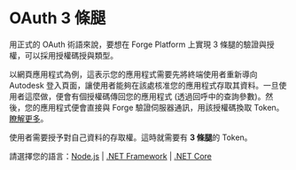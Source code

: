 # OAuth 3 條腿

用正式的 OAuth 術語來說，要想在 Forge Platform 上實現 3 條腿的驗證與授權，可以採用授權碼授與類型。

以網頁應用程式為例，這表示您的應用程式需要先將終端使用者重新導向 Autodesk 登入頁面，讓使用者能夠在該處核准您的應用程式存取其資料。一旦使用者這麼做，便會有個授權碼傳回您的應用程式 (透過回呼中的查詢參數)。然後，您的應用程式便會直接與 Forge 驗證伺服器通訊，用該授權碼換取 Token。[瞭解更多](https://forge.autodesk.com/en/docs/oauth/v2/overview/basics/)。

使用者需要授予對自己資料的存取權。這時就需要有 **3 條腿**的 Token。

請選擇您的語言：[Node.js](/zh-TW/oauth/3legged/nodejs) | [.NET Framework](/zh-TW/oauth/3legged/net) | [.NET Core](/zh-TW/oauth/3legged/netcore)
